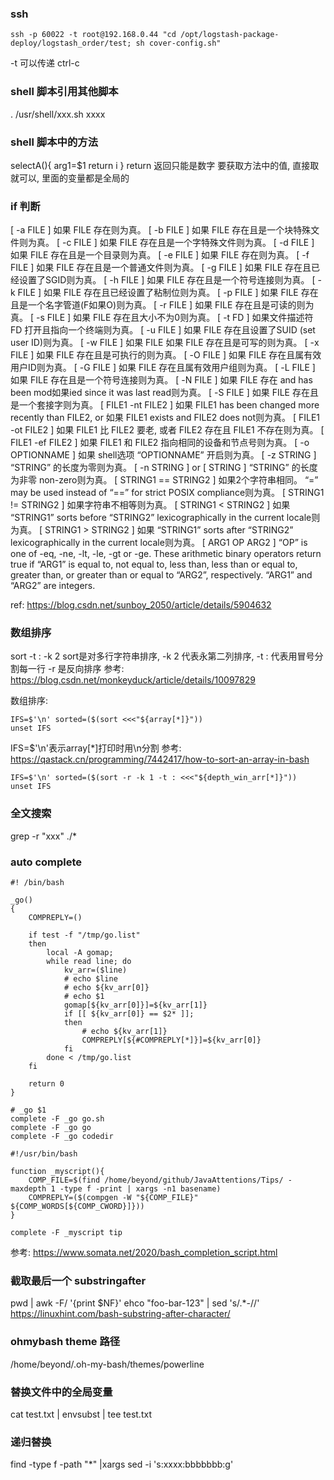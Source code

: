 ### ssh
```
ssh -p 60022 -t root@192.168.0.44 "cd /opt/logstash-package-deploy/logstash_order/test; sh cover-config.sh"
```
-t 可以传递 ctrl-c


### shell 脚本引用其他脚本
. /usr/shell/xxx.sh
xxxx

### shell 脚本中的方法
selectA(){
  arg1=$1
  return i
}
return 返回只能是数字
要获取方法中的值, 直接取就可以, 里面的变量都是全局的


### if 判断
[ -a FILE ]  如果 FILE 存在则为真。 
[ -b FILE ]  如果 FILE 存在且是一个块特殊文件则为真。 
[ -c FILE ]  如果 FILE 存在且是一个字特殊文件则为真。 
[ -d FILE ]  如果 FILE 存在且是一个目录则为真。 
[ -e FILE ]  如果 FILE 存在则为真。 
[ -f FILE ]  如果 FILE 存在且是一个普通文件则为真。 
[ -g FILE ] 如果 FILE 存在且已经设置了SGID则为真。 [ -h FILE ]  如果 FILE 存在且是一个符号连接则为真。 
[ -k FILE ]  如果 FILE 存在且已经设置了粘制位则为真。 
[ -p FILE ]  如果 FILE 存在且是一个名字管道(F如果O)则为真。 
[ -r FILE ]  如果 FILE 存在且是可读的则为真。 
[ -s FILE ]  如果 FILE 存在且大小不为0则为真。 
[ -t FD ]  如果文件描述符 FD 打开且指向一个终端则为真。 
[ -u FILE ]  如果 FILE 存在且设置了SUID (set user ID)则为真。 
[ -w FILE ]  如果 FILE 如果 FILE 存在且是可写的则为真。 
[ -x FILE ]  如果 FILE 存在且是可执行的则为真。 
[ -O FILE ]  如果 FILE 存在且属有效用户ID则为真。 
[ -G FILE ]  如果 FILE 存在且属有效用户组则为真。 
[ -L FILE ]  如果 FILE 存在且是一个符号连接则为真。 
[ -N FILE ]  如果 FILE 存在 and has been mod如果ied since it was last read则为真。 
[ -S FILE ]  如果 FILE 存在且是一个套接字则为真。 
[ FILE1 -nt FILE2 ]  如果 FILE1 has been changed more recently than FILE2, or 如果 FILE1 exists and FILE2 does not则为真。 
[ FILE1 -ot FILE2 ]  如果 FILE1 比 FILE2 要老, 或者 FILE2 存在且 FILE1 不存在则为真。 
[ FILE1 -ef FILE2 ]  如果 FILE1 和 FILE2 指向相同的设备和节点号则为真。 
[ -o OPTIONNAME ]  如果 shell选项 “OPTIONNAME” 开启则为真。 
[ -z STRING ]  “STRING” 的长度为零则为真。 
[ -n STRING ] or [ STRING ]  “STRING” 的长度为非零 non-zero则为真。 
[ STRING1 == STRING2 ]  如果2个字符串相同。 “=” may be used instead of “==” for strict POSIX compliance则为真。 
[ STRING1 != STRING2 ]  如果字符串不相等则为真。
[ STRING1 < STRING2 ]  如果 “STRING1” sorts before “STRING2” lexicographically in the current locale则为真。 
[ STRING1 > STRING2 ]  如果 “STRING1” sorts after “STRING2” lexicographically in the current locale则为真。 
[ ARG1 OP ARG2 ] “OP” is one of -eq, -ne, -lt, -le, -gt or -ge. These arithmetic binary operators return true if “ARG1” is equal to, not equal to, less than, less than or equal to, greater than, or greater than or equal to “ARG2”, respectively. “ARG1” and “ARG2” are integers.

ref: https://blog.csdn.net/sunboy_2050/article/details/5904632


### 数组排序
sort -t : -k 2
sort是对多行字符串排序, -k 2 代表永第二列排序, -t : 代表用冒号分割每一行
-r 是反向排序
参考: https://blog.csdn.net/monkeyduck/article/details/10097829

数组排序: 
```
IFS=$'\n' sorted=($(sort <<<"${array[*]}"))
unset IFS
```
IFS=$'\n'表示array[*]打印时用\n分割
参考: https://qastack.cn/programming/7442417/how-to-sort-an-array-in-bash

```
IFS=$'\n' sorted=($(sort -r -k 1 -t : <<<"${depth_win_arr[*]}"))
unset IFS
```

### 全文搜索
grep -r "xxx" ./*

### auto complete
```
#! /bin/bash

_go()
{
    COMPREPLY=()

    if test -f "/tmp/go.list"
    then
        local -A gomap;
        while read line; do
            kv_arr=($line)
            # echo $line
            # echo ${kv_arr[0]}
            # echo $1
            gomap[${kv_arr[0]}]=${kv_arr[1]}
            if [[ ${kv_arr[0]} == $2* ]];
            then
                # echo ${kv_arr[1]}
                COMPREPLY[${#COMPREPLY[*]}]=${kv_arr[0]}
            fi
        done < /tmp/go.list
    fi

    return 0
}

# _go $1
complete -F _go go.sh
complete -F _go go
complete -F _go codedir

```

```
#!/usr/bin/bash

function _myscript(){
    COMP_FILE=$(find /home/beyond/github/JavaAttentions/Tips/ -maxdepth 1 -type f -print | xargs -n1 basename)
    COMPREPLY=($(compgen -W "${COMP_FILE}" ${COMP_WORDS[${COMP_CWORD}]}))
}

complete -F _myscript tip
```

参考: https://www.somata.net/2020/bash_completion_script.html


### 截取最后一个  substringafter
pwd | awk -F/ '{print $NF}'
ehco "foo-bar-123" | sed 's/.*-//'
https://linuxhint.com/bash-substring-after-character/



### ohmybash theme 路径
/home/beyond/.oh-my-bash/themes/powerline



### 替换文件中的全局变量
cat test.txt | envsubst | tee test.txt



### 递归替换
find <path> -type f -path "*" |xargs sed -i 's:xxxx:bbbbbbb:g'

